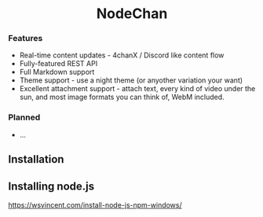 <h1 align="center">NodeChan</h1>

### Features

* Real-time content updates - 4chanX / Discord like content flow
* Fully-featured REST API
* Full Markdown support
* Theme support - use a night theme (or anyother variation your want)
* Excellent attachment support - attach text, every kind of video under the sun, and most image formats
  you can think of, WebM included.

### Planned

* ...


Installation
------------

## Installing node.js
https://wsvincent.com/install-node-js-npm-windows/
